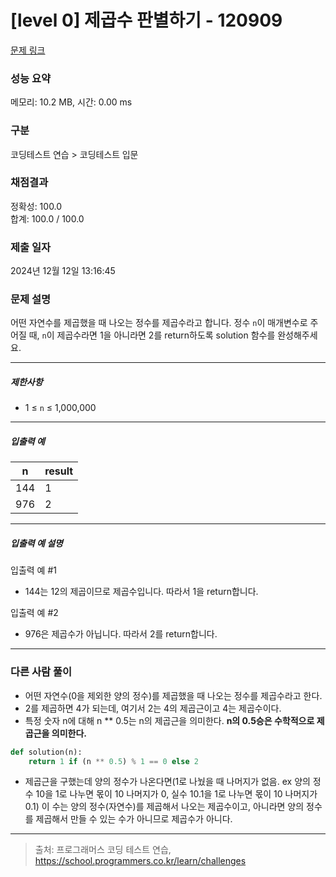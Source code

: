 # [level 0] 제곱수 판별하기 - 120909 

[문제 링크](https://school.programmers.co.kr/learn/courses/30/lessons/120909) 

### 성능 요약

메모리: 10.2 MB, 시간: 0.00 ms

### 구분

코딩테스트 연습 > 코딩테스트 입문

### 채점결과

정확성: 100.0<br/>합계: 100.0 / 100.0

### 제출 일자

2024년 12월 12일 13:16:45

### 문제 설명

<p>어떤 자연수를 제곱했을 때 나오는 정수를 제곱수라고 합니다. 정수 <code>n</code>이 매개변수로 주어질 때, <code>n</code>이 제곱수라면 1을 아니라면 2를 return하도록 solution 함수를 완성해주세요.</p>

<hr>

<h5>제한사항</h5>

<ul>
<li>1 ≤ <code>n</code> ≤ 1,000,000</li>
</ul>

<hr>

<h5>입출력 예</h5>
<table class="table">
        <thead><tr>
<th>n</th>
<th>result</th>
</tr>
</thead>
        <tbody><tr>
<td>144</td>
<td>1</td>
</tr>
<tr>
<td>976</td>
<td>2</td>
</tr>
</tbody>
      </table>
<hr>

<h5>입출력 예 설명</h5>

<p>입출력 예 #1</p>

<ul>
<li>144는 12의 제곱이므로 제곱수입니다. 따라서 1을 return합니다.</li>
</ul>

<p>입출력 예 #2</p>

<ul>
<li>976은 제곱수가 아닙니다. 따라서 2를 return합니다.</li>
</ul>

---

### 다른 사람 풀이
- 어떤 자연수(0을 제외한 양의 정수)를 제곱했을 때 나오는 정수를 제곱수라고 한다.
- 2를 제곱하면 4가 되는데, 여기서 2는 4의 제곱근이고 4는 제곱수이다.
- 특정 숫자 n에 대해 n ** 0.5는 n의 제곱근을 의미한다. **n의 0.5승은 수학적으로 제곱근을 의미한다.**
```python
def solution(n):
    return 1 if (n ** 0.5) % 1 == 0 else 2
```
- 제곱근을 구했는데 양의 정수가 나온다면(1로 나눴을 때 나머지가 없음. ex 양의 정수 10을 1로 나누면 몫이 10 나머지가 0, 실수 10.1을 1로 나누면 몫이 10 나머지가 0.1) 이 수는 양의 정수(자연수)를 제곱해서 나오는 제곱수이고, 아니라면 양의 정수를 제곱해서 만들 수 있는 수가 아니므로 제곱수가 아니다.
    
---


> 출처: 프로그래머스 코딩 테스트 연습, https://school.programmers.co.kr/learn/challenges

